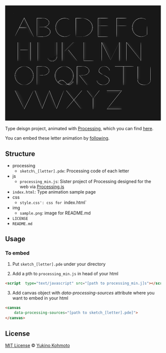 ![Processing image](img/sample.png)

Type deisgn project, animated with [Processing](https://processing.org/), which you can find [here](http://yukinokoh.github.io/processing-type/).

You can embed these letter animation by [following](#usage).


## Structure
- processing 
  - `sketch\_[letter].pde`: Processing code of each letter  
- js 
  - `processing_min.js`: Sister project of Processing designed for the web via [Processing.js](http://processingjs.org/)
- `index.html`: Type animation sample page 
- css
  - `style.css': css for `index.html`
- img
  - `sample.png`: image for README.md
- `LICENSE`
- `README.md`

## Usage
### To embed  
1. Put `sketch_[letter].pde` under your directory

2. Add a pth to `processing_min.js` in head of your html
```html
<script  type="text/javascript" src="[path to processing_min.j]s"></script>
```

3. Add canvas object with *data-processing-sources* attribute where you want 
to embed in your html 
```html
<canvas 
    data-processing-sources="[path to sketch_[letter].pde]">
</canvas>
```

## License
[MIT License](https://choosealicense.com/licenses/mit/) © [Yukino Kohmoto](http://yukinokoh.github.io/portfolio/)
